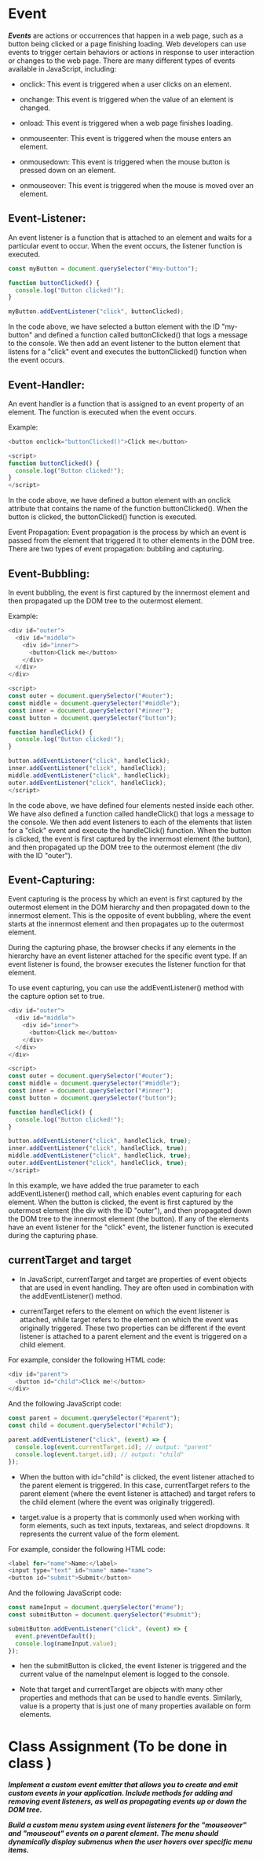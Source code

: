 # Event

***Events*** are actions or occurrences that happen in a web page, such as a button being clicked or a page finishing loading. Web developers can use events to trigger certain behaviors or actions in response to user interaction or changes to the web page. There are many different types of events available in JavaScript, including:

- onclick: This event is triggered when a user clicks on an element.

- onchange: This event is triggered when the value of an element is changed.

- onload: This event is triggered when a web page finishes loading.

- onmouseenter: This event is triggered when the mouse enters an element.

- onmousedown: This event is triggered when the mouse button is pressed down on an element.

- onmouseover: This event is triggered when the mouse is moved over an element.

## Event-Listener:

An event listener is a function that is attached to an element and waits for a particular event to occur. When the event occurs, the listener function is executed.

```js
const myButton = document.querySelector("#my-button");

function buttonClicked() {
  console.log("Button clicked!");
}

myButton.addEventListener("click", buttonClicked);
```

In the code above, we have selected a button element with the ID "my-button" and defined a function called buttonClicked() that logs a message to the console. We then add an event listener to the button element that listens for a "click" event and executes the buttonClicked() function when the event occurs.

## Event-Handler:

An event handler is a function that is assigned to an event property of an element. The function is executed when the event occurs.

Example:

```js
<button onclick="buttonClicked()">Click me</button>

<script>
function buttonClicked() {
  console.log("Button clicked!");
}
</script>

```

In the code above, we have defined a button element with an onclick attribute that contains the name of the function buttonClicked(). When the button is clicked, the buttonClicked() function is executed.

Event Propagation:
Event propagation is the process by which an event is passed from the element that triggered it to other elements in the DOM tree. There are two types of event propagation: bubbling and capturing.

## Event-Bubbling:

In event bubbling, the event is first captured by the innermost element and then propagated up the DOM tree to the outermost element.

Example:

```js
<div id="outer">
  <div id="middle">
    <div id="inner">
      <button>Click me</button>
    </div>
  </div>
</div>

<script>
const outer = document.querySelector("#outer");
const middle = document.querySelector("#middle");
const inner = document.querySelector("#inner");
const button = document.querySelector("button");

function handleClick() {
  console.log("Button clicked!");
}

button.addEventListener("click", handleClick);
inner.addEventListener("click", handleClick);
middle.addEventListener("click", handleClick);
outer.addEventListener("click", handleClick);
</script>
```

In the code above, we have defined four elements nested inside each other. We have also defined a function called handleClick() that logs a message to the console. We then add event listeners to each of the elements that listen for a "click" event and execute the handleClick() function. When the button is clicked, the event is first captured by the innermost element (the button), and then propagated up the DOM tree to the outermost element (the div with the ID "outer").

## Event-Capturing:

Event capturing is the process by which an event is first captured by the outermost element in the DOM hierarchy and then propagated down to the innermost element. This is the opposite of event bubbling, where the event starts at the innermost element and then propagates up to the outermost element.

During the capturing phase, the browser checks if any elements in the hierarchy have an event listener attached for the specific event type. If an event listener is found, the browser executes the listener function for that element.

To use event capturing, you can use the addEventListener() method with the capture option set to true.

```js
<div id="outer">
  <div id="middle">
    <div id="inner">
      <button>Click me</button>
    </div>
  </div>
</div>

<script>
const outer = document.querySelector("#outer");
const middle = document.querySelector("#middle");
const inner = document.querySelector("#inner");
const button = document.querySelector("button");

function handleClick() {
  console.log("Button clicked!");
}

button.addEventListener("click", handleClick, true);
inner.addEventListener("click", handleClick, true);
middle.addEventListener("click", handleClick, true);
outer.addEventListener("click", handleClick, true);
</script>
```


In this example, we have added the true parameter to each addEventListener() method call, which enables event capturing for each element. When the button is clicked, the event is first captured by the outermost element (the div with the ID "outer"), and then propagated down the DOM tree to the innermost element (the button). If any of the elements have an event listener for the "click" event, the listener function is executed during the capturing phase.

## currentTarget and target

- In JavaScript, currentTarget and target are properties of event objects that are used in event handling. They are often used in combination with the addEventListener() method.

- currentTarget refers to the element on which the event listener is attached, while target refers to the element on which the event was originally triggered. These two properties can be different if the event listener is attached to a parent element and the event is triggered on a child element.

For example, consider the following HTML code:
```js
<div id="parent">
  <button id="child">Click me!</button>
</div>

```
And the following JavaScript code:

```js
const parent = document.querySelector("#parent");
const child = document.querySelector("#child");

parent.addEventListener("click", (event) => {
  console.log(event.currentTarget.id); // output: "parent"
  console.log(event.target.id); // output: "child"
});
```
- When the button with id="child" is clicked, the event listener attached to the parent element is triggered. In this case, currentTarget refers to the parent element (where the event listener is attached) and target refers to the child element (where the event was originally triggered).

- target.value is a property that is commonly used when working with form elements, such as text inputs, textareas, and select dropdowns. It represents the current value of the form element.


For example, consider the following HTML code:
```js
<label for="name">Name:</label>
<input type="text" id="name" name="name">
<button id="submit">Submit</button>
```

And the following JavaScript code:
```js
const nameInput = document.querySelector("#name");
const submitButton = document.querySelector("#submit");

submitButton.addEventListener("click", (event) => {
  event.preventDefault();
  console.log(nameInput.value);
});

```
- hen the submitButton is clicked, the event listener is triggered and the current value of the nameInput element is logged to the console.

- Note that target and currentTarget are objects with many other properties and methods that can be used to handle events. Similarly, value is a property that is just one of many properties available on form elements.


# Class Assignment (To be done in class )

***Implement a custom event emitter that allows you to create and emit custom events in your application. Include methods for adding and removing event listeners, as well as propagating events up or down the DOM tree.***

***Build a custom menu system using event listeners for the "mouseover" and "mouseout" events on a parent element. The menu should dynamically display submenus when the user hovers over specific menu items.***
